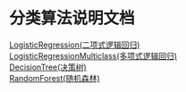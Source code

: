 # 分类算法说明文档  

[LogisticRegression(二项式逻辑回归)](http://www.sydneyu.com/?p=1284#2_Binomial_logistic_regression)  
[LogisticRegressionMulticlass(多项式逻辑回归)](http://www.sydneyu.com/?p=1284#3Multinomial_logistic_regression)  
[DecisionTree(决策树)](http://www.sydneyu.com/?p=1288)  
[RandomForest(随机森林)](http://www.sydneyu.com/bigdata/spark/%E3%80%90spark-mllib%E3%80%91-%E5%8D%81%E4%B8%80%E3%80%81random-forest-%EF%BC%88%E9%9A%8F%E6%9C%BA%E6%A3%AE%E6%9E%97%EF%BC%89%E3%80%90%E5%88%86%E7%B1%BB%E7%AE%97%E6%B3%95%E3%80%91/)  

